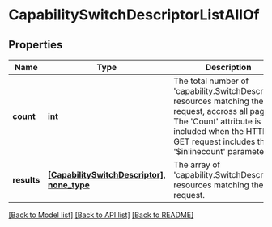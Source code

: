 # CapabilitySwitchDescriptorListAllOf

## Properties
Name | Type | Description | Notes
------------ | ------------- | ------------- | -------------
**count** | **int** | The total number of &#39;capability.SwitchDescriptor&#39; resources matching the request, accross all pages. The &#39;Count&#39; attribute is included when the HTTP GET request includes the &#39;$inlinecount&#39; parameter. | [optional] 
**results** | [**[CapabilitySwitchDescriptor], none_type**](CapabilitySwitchDescriptor.md) | The array of &#39;capability.SwitchDescriptor&#39; resources matching the request. | [optional] 

[[Back to Model list]](../README.md#documentation-for-models) [[Back to API list]](../README.md#documentation-for-api-endpoints) [[Back to README]](../README.md)


